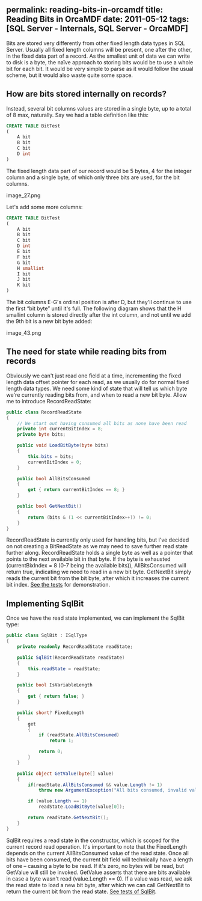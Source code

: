 permalink: reading-bits-in-orcamdf
title: Reading Bits in OrcaMDF
date: 2011-05-12
tags: [SQL Server - Internals, SQL Server - OrcaMDF]
---
Bits are stored very differently from other fixed length data types in SQL Server. Usually all fixed length columns will be present, one after the other, in the fixed data part of a record. As the smallest unit of data we can write to disk is a byte, the naïve approach to storing bits would be to use a whole bit for each bit. It would be very simple to parse as it would follow the usual scheme, but it would also waste quite some space.

<!-- more -->

## How are bits stored internally on records?

Instead, several bit columns values are stored in a single byte, up to a total of 8 max, naturally. Say we had a table definition like this:

```sql
CREATE TABLE BitTest
(
	A bit
	B bit
	C bit
	D int
)
```

The fixed length data part of our record would be 5 bytes, 4 for the integer column and a single byte, of which only three bits are used, for the bit columns.

image_27.png

Let's add some more columns:

```sql
CREATE TABLE BitTest
(
	A bit
	B bit
	C bit
	D int
	E bit
	F bit
	G bit
	H smallint
	I bit
	J bit
	K bit
)
```

The bit columns E-G's ordinal position is after D, but they'll continue to use the first “bit byte” until it's full. The following diagram shows that the H smallint column is stored directly after the int column, and not until we add the 9th bit is a new bit byte added:

image_43.png

## The need for state while reading bits from records

Obviously we can't just read one field at a time, incrementing the fixed length data offset pointer for each read, as we usually do for normal fixed length data types. We need some kind of state that will tell us which byte we're currently reading bits from, and when to read a new bit byte. Allow me to introduce RecordReadState:

```csharp
public class RecordReadState
{
	// We start out having consumed all bits as none have been read
	private int currentBitIndex = 8;
	private byte bits;

	public void LoadBitByte(byte bits)
	{
		this.bits = bits;
		currentBitIndex = 0;
	}

	public bool AllBitsConsumed
	{
		get { return currentBitIndex == 8; }
	}

	public bool GetNextBit()
	{
		return (bits & (1 << currentBitIndex++)) != 0;
	}
}
```

RecordReadState is currently only used for handling bits, but I've decided on not creating a BitReadState as we may need to save further read state further along. RecordReadState holds a single byte as well as a pointer that points to the next available bit in that byte. If the byte is exhausted (currentBixIndex = 8 (0-7 being the available bits)), AllBitsConsumed will return true, indicating we need to read in a new bit byte. GetNextBit simply reads the current bit from the bit byte, after which it increases the current bit index. [See the tests](https://github.com/improvedk/OrcaMDF/blob/58250bef24265900b6d94ec90be41b0647508b35/src/OrcaMDF.Core.Tests/Engine/Records/RecordReadStateTests.cs) for demonstration.

## Implementing SqlBit

Once we have the read state implemented, we can implement the SqlBit type:

```csharp
public class SqlBit : ISqlType
{
	private readonly RecordReadState readState;

	public SqlBit(RecordReadState readState)
	{
		this.readState = readState;
	}

	public bool IsVariableLength
	{
		get { return false; }
	}

	public short? FixedLength
	{
		get
		{
			if (readState.AllBitsConsumed)
				return 1;

			return 0;
		}
	}

	public object GetValue(byte[] value)
	{
		if(readState.AllBitsConsumed && value.Length != 1)
			throw new ArgumentException("All bits consumed, invalid value length: " + value.Length);

		if (value.Length == 1)
			readState.LoadBitByte(value[0]);

		return readState.GetNextBit();
	}
}
```

SqlBit requires a read state in the constructor, which is scoped for the current record read operation. It's important to note that the FixedLength depends on the current AllBitsConsumed value of the read state. Once all bits have been consumed, the current bit field will technically have a length of one – causing a byte to be read. If it's zero, no bytes will be read, but GetValue will still be invoked. GetValue asserts that there are bits available in case a byte wasn't read (value.Length == 0). If a value was read, we ask the read state to load a new bit byte, after which we can call GetNextBit to return the current bit from the read state. [See tests of SqlBit](https://github.com/improvedk/OrcaMDF/blob/58250bef24265900b6d94ec90be41b0647508b35/src/OrcaMDF.Core.Tests/Engine/SqlTypes/SqlBitTests.cs).
